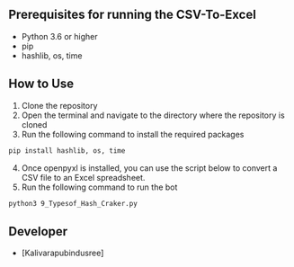 ## Prerequisites for running the CSV-To-Excel
- Python 3.6 or higher
- pip
- hashlib, os, time


## How to Use 
1. Clone the repository
2. Open the terminal and navigate to the directory where the repository is cloned
3. Run the following command to install the required packages
```bash
pip install hashlib, os, time
```
4. Once openpyxl is installed, you can use the script below to convert a CSV file to an Excel spreadsheet.
5. Run the following command to run the bot
```bash
python3 9_Typesof_Hash_Craker.py
```



## Developer
- [Kalivarapubindusree]
